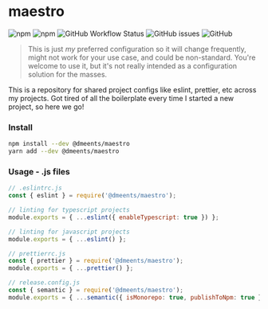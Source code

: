 # maestro

![npm](https://img.shields.io/npm/v/@dmeents/maestro?style=flat-square)
![npm](https://img.shields.io/npm/dw/@dmeents/maestro?style=flat-square)
![GitHub Workflow Status](https://img.shields.io/github/workflow/status/dmeents/maestro/main?style=flat-square)
![GitHub issues](https://img.shields.io/github/issues/dmeents/maestro?style=flat-square)
![GitHub](https://img.shields.io/github/license/dmeents/maestro?style=flat-square)

> This is just _my_ preferred configuration so it will change frequently, might not work for your
> use case, and could be non-standard. You're welcome to use it, but it's not really
> intended as a configuration solution for the masses.

This is a repository for shared project configs like eslint, prettier, etc across my
projects. Got tired of all the boilerplate every time I started a new project, so here we go!

### Install

```bash
npm install --dev @dmeents/maestro
yarn add --dev @dmeents/maestro
```

### Usage - .js files

```javascript
// .eslintrc.js
const { eslint } = require('@dmeents/maestro');

// linting for typescript projects
module.exports = { ...eslint({ enableTypescript: true }) };

// linting for javascript projects
module.exports = { ...eslint() }; 
```

```javascript
// prettierrc.js
const { prettier } = require('@dmeents/maestro');
module.exports = { ...prettier() };
```

```javascript
// release.config.js
const { semantic } = require('@dmeents/maestro');
module.exports = { ...semantic({ isMonorepo: true, publishToNpm: true }) };
```

